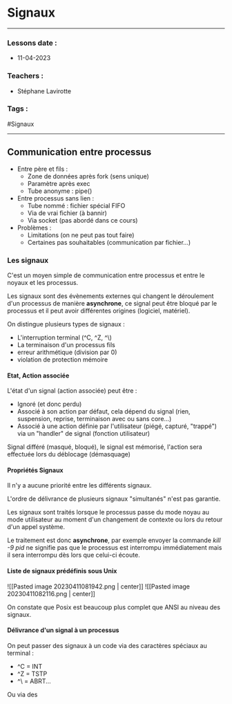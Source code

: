 # Signaux
---
### Lessons date :
- 11-04-2023

### Teachers :
- Stéphane Lavirotte

### Tags :
#Signaux

---
## Communication entre processus

- Entre père et fils :
	- Zone de données après fork (sens unique)
	- Paramètre après exec
	- Tube anonyme : pipe()
- Entre processus sans lien :
	- Tube nommé : fichier spécial FIFO
	- Via de vrai fichier (à bannir)
	- Via socket (pas abordé dans ce cours)
- Problèmes :
	- Limitations (on ne peut pas tout faire)
	- Certaines pas souhaitables (communication par fichier...)

### Les signaux

C'est un moyen simple de communication entre processus et entre le noyaux et les processus.

Les signaux sont des évènements externes qui changent le déroulement d'un processus de manière **asynchrone**, ce signal peut être bloqué par le processus et il peut avoir différentes origines (logiciel, matériel).

On distingue plusieurs types de signaux :
- L'interruption terminal (^C, ^Z, ^\\)
- La terminaison d'un processus fils
- erreur arithmétique (division par 0)
- violation de protection mémoire

#### Etat, Action associée

L'état d'un signal (action associée) peut être :
- Ignoré (et donc perdu)
- Associé à son action par défaut, cela dépend du signal (rien, suspension, reprise, terminaison avec ou sans core...)
- Associé à une action définie par l'utilisateur (piégé, capturé, "trappé") via un "handler" de signal (fonction utilisateur)

Signal différé (masqué, bloqué), le signal est mémorisé, l'action sera effectuée lors du déblocage (démasquage)

#### Propriétés Signaux

Il n'y a aucune priorité entre les différents signaux.

L'ordre de délivrance de plusieurs signaux "simultanés" n'est pas garantie.

Les signaux sont traités lorsque le processus passe du mode noyau au mode utilisateur au moment d'un changement de contexte ou lors du retour d'un appel système.

Le traitement est donc **asynchrone**, par exemple envoyer la commande *kill -9 pid* ne signifie pas que le processus est interrompu immédiatement mais il sera interrompu dès lors que celui-ci écoute.

#### Liste de signaux prédéfinis sous Unix

![[Pasted image 20230411081942.png | center]]
![[Pasted image 20230411082116.png | center]]

On constate que Posix est beaucoup plus complet que ANSI au niveau des signaux.

#### Délivrance d'un signal à un processus

On peut passer des signaux à un code via des caractères spéciaux au terminal :
- ^C = INT
- ^Z = TSTP
- ^\\ = ABRT...

Ou via des 
